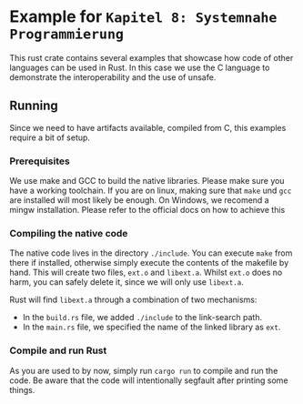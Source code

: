 # Example for `Kapitel 8: Systemnahe Programmierung`

This rust crate contains several examples that showcase how code of other languages can be used in Rust.
In this case we use the C language to demonstrate the interoperability and the use of unsafe.

## Running

Since we need to have artifacts available, compiled from C, this examples require a bit of setup.

### Prerequisites
We use make and GCC to build the native libraries.
Please make sure you have a working toolchain.
If you are on linux, making sure that `make` und `gcc` are installed will most likely be enough.
On Windows, we recomend a mingw installation. Please refer to the official docs on how to achieve this

### Compiling the native code
The native code lives in the directory `./include`. 
You can execute `make` from there if installed, otherwise simply execute the contents of the makefile by hand.
This will create two files, `ext.o` and `libext.a`. 
Whilst `ext.o` does no harm, you can safely delete it, since we will only use `libext.a`.

Rust will find `libext.a` through a combination of two mechanisms:
- In the `build.rs` file, we added `./include` to the link-search path.
- In the `main.rs` file, we specified the name of the linked library as `ext`.

### Compile and run Rust
As you are used to by now, simply run `cargo run` to compile and run the code.
Be aware that the code will intentionally segfault after printing some things.
